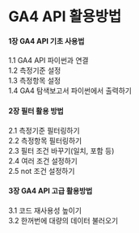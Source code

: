# GA4 API 활용방법

#### 1장 GA4 API 기초 사용법
1.1 GA4 API 파이썬과 연결<br>
1.2 측정기준 설정<br>
1.3 측정항목 설정<br>
1.4 GA4 탐색보고서 파이썬에서 출력하기<br>

#### 2장 필터 활용 방법
2.1 측정기준 필터링하기<br>
2.2 측정항목 필터링하기<br>
2.3 필터 조건 바꾸기(일치, 포함 등)<br>
2.4 여러 조건 설정하기<br>
2.5 not 조건 설정하기<br>

#### 3장 GA4 API 고급 활용방법
3.1 코드 재사용성 높이기 <br>
3.2 한꺼번에 대량의 데이터 불러오기<br>

